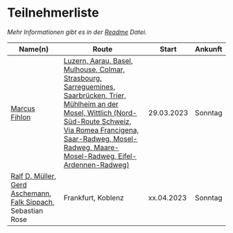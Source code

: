 # Teilnehmerliste

*Mehr Informationen gibt es in der [Readme](README.md) Datei.*

| Name(n) | Route | Start | Ankunft |
| ------- | ----- | ----- | ------- |
| [Marcus Fihlon](https://fosstodon.org/@McPringle) | [Luzern, Aarau, Basel, Mulhouse, Colmar, Strasbourg, Sarreguemines, Saarbrücken, Trier, Mühlheim an der Mosel, Wittlich (Nord-Süd-Route Schweiz, Via Romea Francigena, Saar-Radweg, Mosel-Radweg, Maare-Mosel-Radweg, Eifel-Ardennen-Radweg)](https://www.komoot.de/tour/1336061549/zoom) | 29.03.2023 | Sonntag |
| [Ralf D. Müller](https://mastodontech.de/@rdmueller), [Gerd Aschemann](https://mastodon.social/@ascheman), [Falk Sippach](https://ijug.social/@sippsack), Sebastian Rose | Frankfurt, Koblenz | xx.04.2023 | Sonntag |
